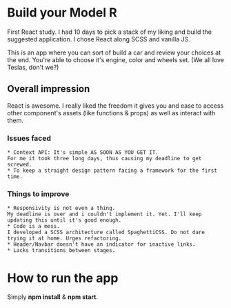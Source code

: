 # Build your Model R

First React study.
I had 10 days to pick a stack of my liking and build the suggested application. I chose React along SCSS and vanilla JS.

This is an app where you can sort of build a car and review your choices at the end.
You're able to choose it's engine, color and wheels set. (We all love Teslas, don't we?)

## Overall impression

React is awesome.
I really liked the freedom it gives you and ease to access other component's assets (like functions & props) as well as interact with them.

### Issues faced

    * Context API: It's simple AS SOON AS YOU GET IT.
    For me it took three long days, thus causing my deadline to get screwed.
    * To keep a straight design pattern facing a framework for the first time.

### Things to improve

    * Responsivity is not even a thing.
    My deadline is over and i couldn't implement it. Yet. I'll keep updating this until it's good enough.
    * Code is a mess.
    I developed a SCSS architecture called SpaghettiCSS. Do not dare trying it at home. Urges refactoring.
    * Header/Navbar doesn't have an indicator for inactive links.
    * Lacks transitions between stages.

# How to run the app

Simply **npm install** & **npm start**.
